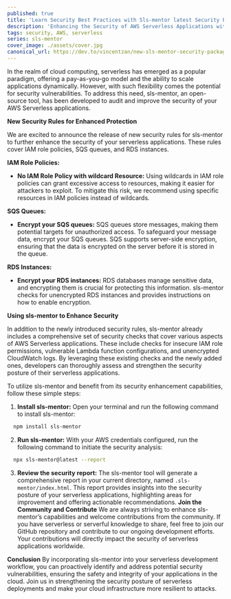 ```yaml
---
published: true
title: 'Learn Security Best Practices with Sls-mentor latest Security Package'
description: 'Enhancing the Security of AWS Serverless Applications with sls-mentor'
tags: security, AWS, serverless
series: sls-mentor
cover_image: ./assets/cover.jpg
canonical_url: https://dev.to/vincentzan/new-sls-mentor-security-package
---
```


In the realm of cloud computing, serverless has emerged as a popular paradigm, offering a pay-as-you-go model and the ability to scale applications dynamically. However, with such flexibility comes the potential for security vulnerabilities. To address this need, sls-mentor, an open-source tool, has been developed to audit and improve the security of your AWS Serverless applications.

**New Security Rules for Enhanced Protection**

We are excited to announce the release of new security rules for sls-mentor to further enhance the security of your serverless applications. These rules cover IAM role policies, SQS queues, and RDS instances.

**IAM Role Policies:**

- **No IAM Role Policy with wildcard Resource:** Using wildcards in IAM role policies can grant excessive access to resources, making it easier for attackers to exploit. To mitigate this risk, we recommend using specific resources in IAM policies instead of wildcards.

**SQS Queues:**

- **Encrypt your SQS queues:** SQS queues store messages, making them potential targets for unauthorized access. To safeguard your message data, encrypt your SQS queues. SQS supports server-side encryption, ensuring that the data is encrypted on the server before it is stored in the queue.

**RDS Instances:**

- **Encrypt your RDS instances:** RDS databases manage sensitive data, and encrypting them is crucial for protecting this information. sls-mentor checks for unencrypted RDS instances and provides instructions on how to enable encryption.

**Using sls-mentor to Enhance Security**

In addition to the newly introduced security rules, sls-mentor already includes a comprehensive set of security checks that cover various aspects of AWS Serverless applications. These include checks for insecure IAM role permissions, vulnerable Lambda function configurations, and unencrypted CloudWatch logs. By leveraging these existing checks and the newly added ones, developers can thoroughly assess and strengthen the security posture of their serverless applications.

To utilize sls-mentor and benefit from its security enhancement capabilities, follow these simple steps:

1. **Install sls-mentor:** Open your terminal and run the following command to install sls-mentor:

```bash
  npm install sls-mentor
```

2. **Run sls-mentor:** With your AWS credentials configured, run the following command to initiate the security analysis:

```bash
  npx sls-mentor@latest --report
```

3. **Review the security report:** The sls-mentor tool will generate a comprehensive report in your current directory, named `.sls-mentor/index.html`. This report provides insights into the security posture of your serverless applications, highlighting areas for improvement and offering actionable recommendations. **Join the Community and Contribute** We are always striving to enhance sls-mentor’s capabilities and welcome contributions from the community. If you have serverless or serverful knowledge to share, feel free to join our GitHub repository and contribute to our ongoing development efforts. Your contributions will directly impact the security of serverless applications worldwide.

**Conclusion** By incorporating sls-mentor into your serverless development workflow, you can proactively identify and address potential security vulnerabilities, ensuring the safety and integrity of your applications in the cloud. Join us in strengthening the security posture of serverless deployments and make your cloud infrastructure more resilient to attacks.
